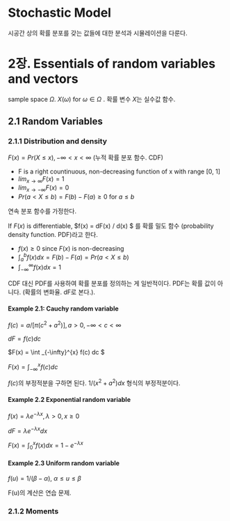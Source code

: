 # Stochastic Model

시공간 상의 확률 분포를 갖는 값들에 대한 분석과 시뮬레이션을 다룬다.  



# 2장. Essentials of random variables and vectors 

sample space $\Omega$. $X(\omega)$ for $\omega \in \Omega$ . 확률 변수 $X$는 실수값 함수. 



## 2.1 Random Variables 



### 2.1.1 Distribution and density 

$F(x) = Pr(X \le x), -\infty \lt x \lt \infty$ (누적 확률 분포 함수. CDF) 

- F is a right countinuous, non-decreasing function of x with range [0, 1]
- $lim_{x \rightarrow \infty} F(x) = 1$
- $lim_{x \rightarrow -\infty}F(x) = 0$ 
- $Pr(a \lt X \le b) = F(b) - F(a) \ge 0$ for $a \le b$ 

연속 분포 함수를 가정한다. 

If $F(x)$ is differentiable, $f(x) = dF(x) / d(x) $ 를 확률 밀도 함수 (probability density function. PDF)라고 한다. 

- $f(x) \ge 0$ since $F(x)$ is non-decreasing 
- $\int_{a}^{b} f(x) dx = F(b) - F(a) = Pr(a \lt X \le b)$ 
- $\int_{-\infty}^{\infty} f(x) dx = 1$ 

CDF 대신 PDF를 사용하여 확률 분포를 정의하는 게 일반적이다. PDF는 확률 값이 아니다. (확률의 변화율. dF로 본다.). 

#### Example 2.1: Cauchy random variable 

$f(c) = a/[\pi(c^2 + a^2)], a > 0, -\infty < c < \infty$ 

$dF = f(c)dc$ 

$F(x) = \int _{-\infty}^{x} f(c) dc $

$F(x) = \int_{-\infty}^{x} f(c) dc$

$f(c)$의 부정적분을 구하면 된다. $1/(x^2 + a^2)dx$ 형식의 부정적분이다. 



#### Example 2.2  Exponential random variable 

$f(x) = \lambda e^{-\lambda x}, \lambda > 0, x \ge 0$ 

$dF = \lambda e^{-\lambda x}dx$ 

$F(x) = \int_{0}^{x} f(x) dx  = 1 - e^{-\lambda x}$ 



#### Example 2.3 Uniform random variable 

$f(u) = 1 / (\beta - \alpha)$, $\alpha \le u \le \beta$ 

F(u)의 계산은 연습 문제. 



### 2.1.2 Moments 





















 



















